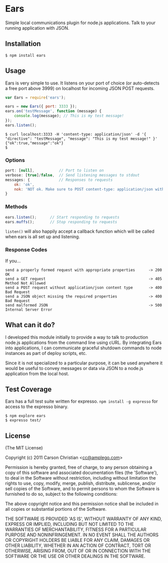 # Ears

Simple local communications plugin for node.js applications. Talk to your running application with JSON.

## Installation

	$ npm install ears

## Usage

Ears is very simple to use. It listens on your port of choice (or auto-detects a free port above 3999) on localhost for incoming JSON POST requests.

````javascript
var Ears = require('ears');

ears = new Ears({ port: 3333 });
ears.on('testMessage', function (message) {
	console.log(message); // This is my test message!
});
ears.listen();
````

	$ curl localhost:3333 -H 'content-type: application/json' -d '{ "directive": "testMessage", "message": "This is my test message!" }'
	{"ok":true,"message":"ok"}
	$

### Options

````javascript
port: [null],			// Port to listen on
verbose: [true]/false,	// Send listening messages to stdout
messages: {				// Responses to requests
	ok: 'ok',
	nok: 'NOT ok. Make sure to POST content-type: application/json with a "directive" and a "message".'
}
````

### Methods

````javascript
ears.listen();		// Start responding to requests
ears.muffs();		// Stop responding to requests
````

`listen()` will also happily accept a callback function which will be called when ears is all set up and listening.

### Response Codes

If you...

	send a properly formed request with appropriate properties		-> 200 OK
	send a GET request												-> 405 Method Not Allowed
	send a POST request without application/json content type		-> 400 Bad Request
	send a JSON object missing the required properties				-> 400 Bad Request
	send malformed JSON												-> 500 Internal Server Error

## What can it do?

I developed this module initially to provide a way to talk to production node.js applications from the command line
using cURL. By integrating Ears into applications, I can communicate graceful shutdown commands to node instances
as part of deploy scripts, etc.

Since it is not specialized to a particular purpose, it can be used anywhere it would be useful to convey messages or data
via JSON to a node.js application from the local host.

## Test Coverage

Ears has a full test suite written for expresso. `npm install -g expresso` for access to the expresso binary.

	$ npm explore ears
	$ expresso test/

## License 

(The MIT License)

Copyright (c) 2011 Carson Christian &lt;cc@amplego.com&gt;

Permission is hereby granted, free of charge, to any person obtaining
a copy of this software and associated documentation files (the
'Software'), to deal in the Software without restriction, including
without limitation the rights to use, copy, modify, merge, publish,
distribute, sublicense, and/or sell copies of the Software, and to
permit persons to whom the Software is furnished to do so, subject to
the following conditions:

The above copyright notice and this permission notice shall be
included in all copies or substantial portions of the Software.

THE SOFTWARE IS PROVIDED 'AS IS', WITHOUT WARRANTY OF ANY KIND,
EXPRESS OR IMPLIED, INCLUDING BUT NOT LIMITED TO THE WARRANTIES OF
MERCHANTABILITY, FITNESS FOR A PARTICULAR PURPOSE AND NONINFRINGEMENT.
IN NO EVENT SHALL THE AUTHORS OR COPYRIGHT HOLDERS BE LIABLE FOR ANY
CLAIM, DAMAGES OR OTHER LIABILITY, WHETHER IN AN ACTION OF CONTRACT,
TORT OR OTHERWISE, ARISING FROM, OUT OF OR IN CONNECTION WITH THE
SOFTWARE OR THE USE OR OTHER DEALINGS IN THE SOFTWARE.